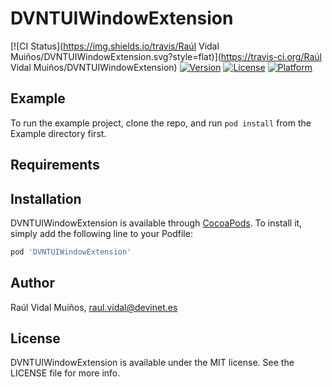 # DVNTUIWindowExtension

[![CI Status](https://img.shields.io/travis/Raúl Vidal Muiños/DVNTUIWindowExtension.svg?style=flat)](https://travis-ci.org/Raúl Vidal Muiños/DVNTUIWindowExtension)
[![Version](https://img.shields.io/cocoapods/v/DVNTUIWindowExtension.svg?style=flat)](https://cocoapods.org/pods/DVNTUIWindowExtension)
[![License](https://img.shields.io/cocoapods/l/DVNTUIWindowExtension.svg?style=flat)](https://cocoapods.org/pods/DVNTUIWindowExtension)
[![Platform](https://img.shields.io/cocoapods/p/DVNTUIWindowExtension.svg?style=flat)](https://cocoapods.org/pods/DVNTUIWindowExtension)

## Example

To run the example project, clone the repo, and run `pod install` from the Example directory first.

## Requirements

## Installation

DVNTUIWindowExtension is available through [CocoaPods](https://cocoapods.org). To install
it, simply add the following line to your Podfile:

```ruby
pod 'DVNTUIWindowExtension'
```

## Author

Raúl Vidal Muiños, raul.vidal@devinet.es

## License

DVNTUIWindowExtension is available under the MIT license. See the LICENSE file for more info.
